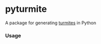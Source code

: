 # pyturmite

A package for generating [turmites](https://en.wikipedia.org/wiki/Turmite) in Python


### Usage
